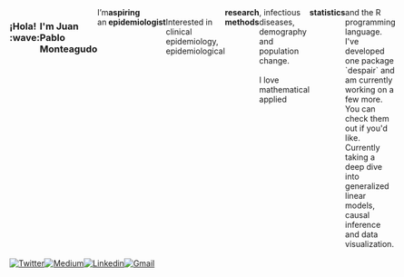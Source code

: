 <div align="justified" style="display: flex;">
  <h3> ¡Hola! :wave: <h3/>
  <h3>I'm Juan Pablo Monteagudo</h3>
  I’m an <b> aspiring epidemiologist </b>  <br>  Interested in clinical epidemiology, epidemiological <b>research methods</b>, infectious diseases, </br>
    demography and population change. 
    </br> 
    </br>
    I love mathematical applied <b>statistics</b> and the R programming language. </br>
    I've developed one package `despair` and am currently working on a few more. You can check them out if you'd like. </br>
    Currently taking a deep dive into generalized linear models, causal inference and data visualization. <br />
</div>

<br />

<div align="justified" style="display: flex;">
  <a target="_blank" rel="noopener noreferrer" href="https://twitter.com/JuanPab13191152">
    <img alt="Twitter" src="https://img.shields.io/badge/Twitter-1DA1F2?style=for-the-badge&logo=twitter&logoColor=white"/>
  </a>
  <a target="_blank" rel="noopener noreferrer" href="https://medium.com/@jpmonteagudo2014">
    <img alt="Medium" src="https://img.shields.io/badge/Medium-12100E?style=for-the-badge&logo=medium&logoColor=white"/>
  </a>
  <a target="_blank" rel="noopener noreferrer" href="https://www.linkedin.com/in/juan-pablo-jp-monteagudo-71127bab">
    <img alt ="Linkedin" src="https://img.shields.io/badge/LinkedIn-0077B5?style=for-the-badge&logo=linkedin&logoColor=white"/>
  </a>
  <a target="_blank" rel="noopener noreferrer" href="mailto: jpmonteagudo2014@gmail.com">
    <img alt="Gmail" src="https://img.shields.io/badge/Gmail-D14836?style=for-the-badge&logo=gmail&logoColor=white"/>
  </a>
</div>

<br />
